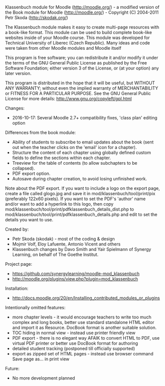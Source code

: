 Klassenbuch module for Moodle (http://moodle.org/) - a modified version of the Book module for Moodle (http://moodle.org/) - Copyright (C) 2004-2011  Petr Skoda (http://skodak.org/)

The Klassenbuch module makes it easy to create multi-page resources with a book-like format. This module can be used to build complete book-like websites inside of your Moodle course.
This module was developed for Technical University of Liberec (Czech Republic). Many ideas and code were taken from other Moodle modules and Moodle itself

This program is free software; you can redistribute it and/or modify
it under the terms of the GNU General Public License as published by
the Free Software Foundation; either version 3 of the License, or
(at your option) any later version.

This program is distributed in the hope that it will be useful,
but WITHOUT ANY WARRANTY; without even the implied warranty of
MERCHANTABILITY or FITNESS FOR A PARTICULAR PURPOSE.  See the
GNU General Public License for more details: http://www.gnu.org/copyleft/gpl.html

Changes:

* 2016-10-17: Several Moodle 2.7+ compatibility fixes, 'class plan' editing option

Differences from the book module:

* Ability of students to subscribe to email updates about the book (sent out when the teacher clicks on the 'email' icon for a chapter).
* Structure the content of each chapter using globally defined custom fields to define the sections within each chapter.
* Treeview for the table of contents (to allow subchapters to be collapsed).
* PDF export option.
* Autosave during chapter creation, to avoid losing unfinished work.

Note about the PDF export.
If you want to include a logo on the export page, create a file called glogo.jpg and save it in mod/klassenbuch/tool/print/pix
(preferably 122x60 pixels). If you want to set the PDF's 'author' name and/or want to add a hyperlink to this logo, then copy
mod/klassenbuch/tool/print/pdfklassenbuch_details_dist.php to mod/klassenbuch/tool/print/pdfklassenbuch_details.php and edit
to set the details you want to use.

Created by:

* Petr Skoda (skodak) - most of the coding & design
* Mojmir Volf, Eloy Lafuente, Antonio Vicent and others
* Klassenbuch changes by Davo Smith and Yair Spielmann of Synergy Learning, on behalf of The Goethe Institut.


Project page:

* https://github.com/synergylearning/moodle-mod_klassenbuch
* http://moodle.org/plugins/view.php?plugin=mod_klassenbuch


Installation:

* http://docs.moodle.org/20/en/Installing_contributed_modules_or_plugins

Intentionally omitted features:

* more chapter levels - it would encourage teachers to write too much complex and long books, better use standard standalone HTML editor and import it as Resource. DocBook format is another suitable solution.
* TOC hiding in normal view - instead use printer friendly view
* PDF export - there is no elegant way AFAIK to convert HTML to PDF, use virtual PDF printer or better use DocBook format for authoring
* detailed student tracking (postponed till officially supported)
* export as zipped set of HTML pages - instead use browser command Save page as... in print view

Future:

* No more development planned
